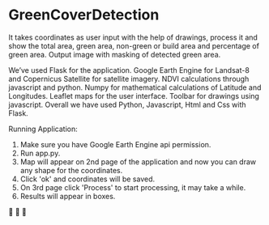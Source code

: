 # GreenCoverDetection
It takes coordinates as user input with the help of drawings, process it and show the total area, green area, non-green or 
build area and percentage of green area. 
Output image with masking of detected green area. 

We’ve used Flask for the application. 
Google Earth Engine for Landsat-8 and Copernicus Satellite for satellite imagery.
NDVI calculations through javascript and python. 
Numpy for mathematical calculations of Latitude and Longitudes.
Leaflet maps for the user interface. 
Toolbar for drawings using javascript.
Overall we have used Python, Javascript, Html and Css with Flask. 


Running Application:
1. Make sure you have Google Earth Engine api permission.
2. Run app.py.
3. Map will appear on 2nd page of the application and now you can draw any shape for the coordinates.
4. Click 'ok' and coordinates will be saved.
5. On 3rd page click 'Process' to start processing, it may take a while.
6. Results will appear in boxes. 

:deciduous_tree: :evergreen_tree: :palm_tree:
